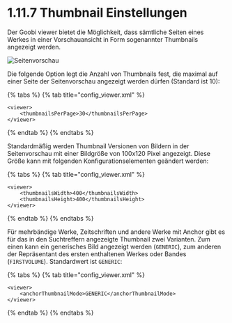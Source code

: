 # 1.11.7 Thumbnail Einstellungen

Der Goobi viewer bietet die Möglichkeit, dass sämtliche Seiten eines Werkes in einer Vorschauansicht in Form sogenannter Thumbnails angezeigt werden.

![Seitenvorschau](../../../.gitbook/assets/conf\_1.11.7.png)

Die folgende Option legt die Anzahl von Thumbnails fest, die maximal auf einer Seite der Seitenvorschau angezeigt werden dürfen (Standard ist 10):

{% tabs %}
{% tab title="config_viewer.xml" %}
```markup
<viewer>
    <thumbnailsPerPage>30</thumbnailsPerPage>
</viewer>
```
{% endtab %}
{% endtabs %}

Standardmäßig werden Thumbnail Versionen von Bildern in der Seitenvorschau mit einer Bildgröße von 100x120 Pixel angezeigt. Diese Größe kann mit folgenden Konfigurationselementen geändert werden:

{% tabs %}
{% tab title="config_viewer.xml" %}
```markup
<viewer>
    <thumbnailsWidth>400</thumbnailsWidth>
    <thumbnailsHeight>400</thumbnailsHeight>
</viewer>
```
{% endtab %}
{% endtabs %}

Für mehrbändige Werke, Zeitschriften und andere Werke mit Anchor gibt es für das in den Suchtreffern angezeigte Thumbnail zwei Varianten. Zum einen kann ein generisches Bild angezeigt werden (`GENERIC`), zum anderen der Repräsentant des ersten enthaltenen Werkes oder Bandes (`FIRSTVOLUME`). Standardwert ist `GENERIC`:

{% tabs %}
{% tab title="config_viewer.xml" %}
```markup
<viewer>
    <anchorThumbnailMode>GENERIC</anchorThumbnailMode>
</viewer>
```
{% endtab %}
{% endtabs %}

